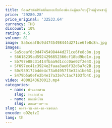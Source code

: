 ```yaml
---
title: ห้องครัวมัลติฟังก์ชั่นขอบเก็บห้องนั่งเล่นตู้ตะเกียบตู้ไวน์ตู้จานชาตู้
price: '29280.28'
price_original: '32533.64'
currency: THB
discount: 10%
rating: 4.5
volume: 81
image: Sa5ceaf8c9d4745498444d271ce6fe8c8n.jpg
images:
  - Sa5ceaf8c9d4745498444d271ce6fe8c8n.jpg
  - S6618239ad5924296852366cf18bd9bd1m.jpg
  - Sb797e88c31414fbaa9d1ccc0ae02f2e4X.jpg
  - Sf697ec41c3924e2faaa3ae6f32d6a7d2B.jpg
  - S0c939172b4de4c73a04957f3e32a1be6X.jpg
  - S479b5a0efe2b4e17a33e7c1ac7103fb4C.jpg
video: 4000243630013.mp4
categories:
  - name: บ้านและสวน
    slug: านและสวน
  - name: ตกแต่งบ้าน
    slug: ตกแต-งบ-าน
slug: องคร-วม-ลต-งก-นขอบเก
encode: oD2qtzI
lang: th
---
```

  